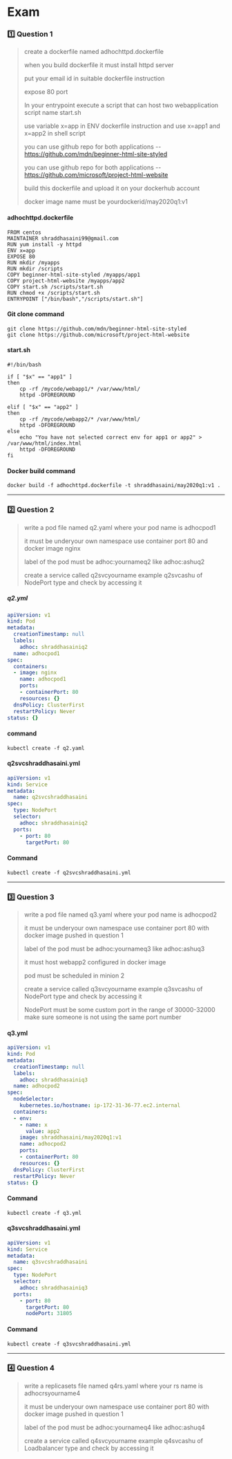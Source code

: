 # Exam

### :one: Question 1
>create a dockerfile named adhochttpd.dockerfile
>
>when you build dockerfile it must install httpd server
>
>put your email id in suitable dockerfile instruction
>
>expose 80 port
>
>In your entrypoint execute a script that can host two webapplication script name start.sh
>
>use variable x=app in ENV dockerfile instruction and use x=app1 and x=app2 in shell script
>
>you can use github repo for both applications --https://github.com/mdn/beginner-html-site-styled
>
>you can use github repo for both applications --https://github.com/microsoft/project-html-website
>
>build this dockerfile and upload it on your dockerhub account
>
>docker image name must be yourdockerid/may2020q1:v1
>

#### adhochttpd.dockerfile
```shell
FROM centos
MAINTAINER shraddhasaini99@gmail.com
RUN yum install -y httpd
ENV x=app
EXPOSE 80
RUN mkdir /myapps
RUN mkdir /scripts
COPY beginner-html-site-styled /myapps/app1
COPY project-html-website /myapps/app2
COPY start.sh /scripts/start.sh
RUN chmod +x /scripts/start.sh
ENTRYPOINT ["/bin/bash","/scripts/start.sh"]
```

#### Git clone command
```shell
git clone https://github.com/mdn/beginner-html-site-styled
git clone https://github.com/microsoft/project-html-website
```

#### start.sh
```shell
#!/bin/bash

if [ "$x" == "app1" ]
then
	cp -rf /mycode/webapp1/* /var/www/html/
	httpd -DFOREGROUND

elif [ "$x" == "app2" ]
then
	cp -rf /mycode/webapp2/* /var/www/html/
	httpd -DFOREGROUND
else
	echo "You have not selected correct env for app1 or app2" > /var/www/html/index.html
	httpd -DFOREGROUND
fi
```
#### Docker build command
```shell
docker build -f adhochttpd.dockerfile -t shraddhasaini/may2020q1:v1 .
```
---------

### :two: Question 2
>write a pod file named q2.yaml where your pod name is adhocpod1
>
>it must be underyour own namespace use container port 80 and docker image nginx
>
>label of the pod must be adhoc:yournameq2 like adhoc:ashuq2
>
>create a service called q2svcyourname example q2svcashu of NodePort type and check by accessing it
>

##### q2.yml
```yaml
apiVersion: v1
kind: Pod
metadata:
  creationTimestamp: null
  labels:
    adhoc: shraddhasainiq2
  name: adhocpod1
spec:
  containers:
  - image: nginx
    name: adhocpod1
    ports:
    - containerPort: 80
    resources: {}
  dnsPolicy: ClusterFirst
  restartPolicy: Never
status: {}
```
#### command
```shell
kubectl create -f q2.yaml
```

#### q2svcshraddhasaini.yml
```yaml
apiVersion: v1
kind: Service
metadata:
  name: q2svcshraddhasaini
spec:
  type: NodePort
  selector:
    adhoc: shraddhasainiq2
  ports:
    - port: 80
      targetPort: 80
```
#### Command
```shell
kubectl create -f q2svcshraddhasaini.yml
```
--------
### :three: Question 3
>write a pod file named q3.yaml where your pod name is adhocpod2
>
>it must be underyour own namespace use container port 80 with docker image pushed in question 1
>
>label of the pod must be adhoc:yournameq3 like adhoc:ashuq3
>
>it must host webapp2 configured in docker image
>
>pod must be scheduled in minion 2
>
>create a service called q3svcyourname example q3svcashu of NodePort type and check by accessing it
>
>NodePort must be some custom port in the range of 30000-32000 make sure someone is not using the same port number
>

#### q3.yml
```yaml
apiVersion: v1
kind: Pod
metadata:
  creationTimestamp: null
  labels:
    adhoc: shraddhasainiq3
  name: adhocpod2
spec:
  nodeSelector:
    kubernetes.io/hostname: ip-172-31-36-77.ec2.internal
  containers:
  - env:
    - name: x
      value: app2
    image: shraddhasaini/may2020q1:v1
    name: adhocpod2
    ports:
    - containerPort: 80
    resources: {}
  dnsPolicy: ClusterFirst
  restartPolicy: Never
status: {}
```
#### Command
```shell
kubectl create -f q3.yml
```

#### q3svcshraddhasaini.yml
```yaml
apiVersion: v1
kind: Service
metadata:
  name: q3svcshraddhasaini
spec:
  type: NodePort
  selector:
    adhoc: shraddhasainiq3
  ports:
    - port: 80
      targetPort: 80
      nodePort: 31805
```
#### Command
```shell
kubectl create -f q3svcshraddhasaini.yml
```
---------
### :four: Question 4
>write a replicasets file named q4rs.yaml where your rs name is adhocrsyourname4
>
>it must be underyour own namespace use container port 80 with docker image pushed in question 1
>
>label of the pod must be adhoc:yournameq4 like adhoc:ashuq4
>
>create a service called q4svcyourname example q4svcashu of Loadbalancer type and check by accessing it
